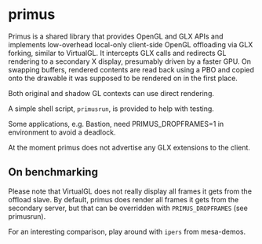 primus
======

Primus is a shared library that provides OpenGL and GLX APIs and
implements low-overhead
local-only client-side OpenGL offloading via GLX forking, similar to
VirtualGL.  It intercepts GLX calls and redirects GL rendering to a
secondary X display, presumably driven by a faster GPU. On swapping
buffers, rendered contents are read back using a PBO and copied onto
the drawable it was supposed to be rendered on in the first place.

Both original and shadow GL contexts can use direct rendering.

A simple shell script, `primusrun`, is provided to help with testing.

Some applications, e.g. Bastion, need PRIMUS_DROPFRAMES=1 in environment
to avoid a deadlock.

At the moment primus does not advertise any GLX extensions to the client.

On benchmarking
---------------

Please note that VirtualGL does not really display all frames it
gets from the offload slave.  By default, primus does render all frames
it gets from the secondary server, but that can be overridden with
`PRIMUS_DROPFRAMES` (see primusrun).

For an interesting comparison, play around with `ipers` from mesa-demos.
